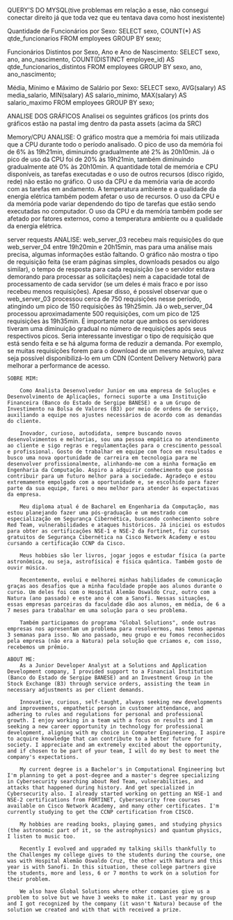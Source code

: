 QUERY'S DO MYSQL(tive problemas em relação a esse, não consegui conectar direito já que toda vez que eu tentava dava como host inexistente)

Quantidade de Funcionários por Sexo:
SELECT sexo, COUNT(*) AS qtde_funcionarios
FROM employees
GROUP BY sexo;

Funcionários Distintos por Sexo, Ano e Ano de Nascimento:
SELECT sexo, ano, ano_nascimento, COUNT(DISTINCT employee_id) AS qtde_funcionarios_distintos
FROM employees
GROUP BY sexo, ano, ano_nascimento;

Média, Mínimo e Máximo de Salário por Sexo:
SELECT sexo,
       AVG(salary) AS media_salario,
       MIN(salary) AS salario_minimo,
       MAX(salary) AS salario_maximo
FROM employees
GROUP BY sexo;

ANALISE DOS GRÁFICOS
Analisei os seguintes gráficos (os prints dos gráficos estão na pastal img dentro da pasta assets (acima da SRC) 

Memory/CPU
    ANALISE: O gráfico mostra que a memória foi mais utilizada que a CPU durante todo o período analisado. O pico de uso da memória foi de 6% às 19h21min, diminuindo gradualmente até 2% às 20h10min. Já o pico de uso da CPU foi de 20% às 19h21min, também diminuindo gradualmente até 0% às 20h10min. A quantidade total de memória e CPU disponíveis, as tarefas executadas e o uso de outros recursos (disco rígido, rede) não estão no gráfico. O uso da CPU e da memória varia de acordo com as tarefas em andamento. A temperatura ambiente e a qualidade da energia elétrica também podem afetar o uso de recursos. O uso da CPU e da memória pode variar dependendo do tipo de tarefas que estão sendo executadas no computador. O uso da CPU e da memória também pode ser afetado por fatores externos, como a temperatura ambiente ou a qualidade da energia elétrica.

server requests
    ANALISE: web_server_03 recebeu mais requisições do que web_server_04 entre 19h20min e 20h15min, mas para uma análise mais precisa, algumas informações estão faltando. O gráfico não mostra o tipo de requisição feita (se eram páginas simples, downloads pesados ou algo similar), o tempo de resposta para cada requisição (se o servidor estava demorando para processar as solicitações) nem a capacidade total de processamento de cada servidor (se um deles é mais fraco e por isso recebeu menos requisições). Apesar disso, é possível observar que o web_server_03 processou cerca de 750 requisições nesse período, atingindo um pico de 150 requisições às 19h25min. Já o web_server_04 processou aproximadamente 500 requisições, com um pico de 125 requisições às 19h35min. É importante notar que ambos os servidores tiveram uma diminuição gradual no número de requisições após seus respectivos picos. Seria interessante investigar o tipo de requisição que está sendo feita e se há alguma forma de reduzir a demanda. Por exemplo, se muitas requisições forem para o download de um mesmo arquivo, talvez seja possível disponibilizá-lo em um CDN (Content Delivery Network) para melhorar a performance de acesso.

    SOBRE MIM: 
        
        Como Analista Desenvolvedor Junior em uma empresa de Soluções e Desenvolvimento de Aplicações, forneci suporte a uma Instituição Financeira (Banco do Estado de Sergipe BANESE) e a um Grupo de Investimento na Bolsa de Valores (B3) por meio de ordens de serviço, auxiliando a equipe nos ajustes necessários de acordo com as demandas do cliente.

        Inovador, curioso, autodidata, sempre buscando novos desenvolvimentos e melhorias, sou uma pessoa empática no atendimento ao cliente e sigo regras e regulamentações para o crescimento pessoal e profissional. Gosto de trabalhar em equipe com foco em resultados e busco uma nova oportunidade de carreira em tecnologia para me desenvolver profissionalmente, alinhando-me com a minha formação em Engenharia da Computação. Aspiro a adquirir conhecimento que possa contribuir para um futuro melhor para a sociedade. Agradeço e estou extremamente empolgado com a oportunidade e, se escolhido para fazer parte da sua equipe, farei o meu melhor para atender às expectativas da empresa.

        Meu diploma atual é de Bacharel em Engenharia da Computação, mas estou planejando fazer uma pós-graduação e um mestrado com especialização em Segurança Cibernética, buscando conhecimento sobre Red Team, vulnerabilidades e ataques históricos. Já iniciei os estudos para obter as certificações NSE-1 e NSE-2 da Fortinet, fiz cursos gratuitos de Segurança Cibernética na Cisco Network Academy e estou cursando a certificação CCNP da Cisco.

        Meus hobbies são ler livros, jogar jogos e estudar física (a parte astronômica, ou seja, astrofísica) e física quântica. Também gosto de ouvir música.

        Recentemente, evolui e melhorei minhas habilidades de comunicação graças aos desafios que a minha faculdade propõe aos alunos durante o curso. Um deles foi com o Hospital Alemão Oswaldo Cruz, outro com a Natura (ano passado) e este ano é com a Sanofi. Nessas situações, essas empresas parceiras da faculdade dão aos alunos, em média, de 6 a 7 meses para trabalhar em uma solução para o seu problema.
        
        Também participamos do programa "Global Solutions", onde outras empresas nos apresentam um problema para resolvermos, mas temos apenas 3 semanas para isso. No ano passado, meu grupo e eu fomos reconhecidos pela empresa (não era a Natura) pela solução que criamos e, com isso, recebemos um prêmio.

    ABOUT ME:
        As a Junior Developer Analyst at a Solutions and Application Development company, I provided support to a Financial Institution (Banco do Estado de Sergipe BANESE) and an Investment Group in the Stock Exchange (B3) through service orders, assisting the team in necessary adjustments as per client demands.
        
        Innovative, curious, self-taught, always seeking new developments and improvements, empathetic person in customer attendance, and adhering to rules and regulations for personal and professional growth. I enjoy working in a team with a focus on results and I am seeking a new career opportunity in technology for professional development, aligning with my choice in Computer Engineering. I aspire to acquire knowledge that can contribute to a better future for society. I appreciate and am extremely excited about the opportunity, and if chosen to be part of your team, I will do my best to meet the company's expectations.
        
        My current degree is a Bachelor's in Computational Engineering but I'm planning to get a post-degree and a master's degree specializing in Cybersecurity searching about Red Team, vulnerabilities, and attacks that happened during history. And get specialized in Cybersecurity also. I already started working on getting an NSE-1 and NSE-2 certifications from FORTINET, Cybersecurity free courses available on Cisco Network Academy, and many other certificates. I'm currently studying to get the CCNP certification from CISCO.
        
        My hobbies are reading books, playing games, and studying physics (the astronomic part of it, so the astrophysics) and quantum physics, I listen to music too. 
        
        Recently I evolved and upgraded my talking skills thankfully to the Challenges my college gives to the students during the course, one was with Hospital Alemão Oswaldo Cruz, the other with Natura and this year is with Sanofi. In this situation, these college partners give the students, more and less, 6 or 7 months to work on a solution for their problem. 
        
        We also have Global Solutions where other companies give us a problem to solve but we have 3 weeks to make it. Last year my group and I got recognized by the company (it wasn't Natura) because of the solution we created and with that with received a prize. 